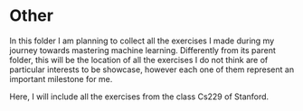 # Other
In this folder I am planning to collect all the exercises I made during my journey towards mastering machine learning. Differently from its parent folder, this will be the location of all the exercises I do not think are of particular interests to be showcase, however each one of them represent an important milestone for me. 

Here, I will include all the exercises from the class Cs229 of Stanford.   
